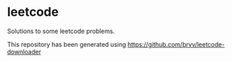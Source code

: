 # leetcode

Solutions to some leetcode problems.

This repository has been generated using https://github.com/brvv/leetcode-downloader
